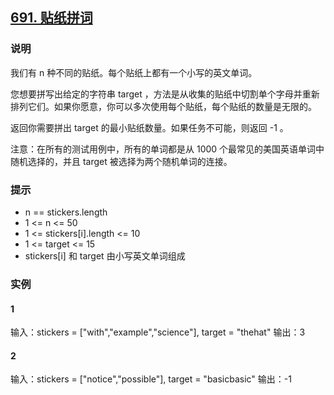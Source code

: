 ## [691. 贴纸拼词](https://leetcode.cn/problems/stickers-to-spell-word/)

### 说明
我们有 n 种不同的贴纸。每个贴纸上都有一个小写的英文单词。

您想要拼写出给定的字符串 target ，方法是从收集的贴纸中切割单个字母并重新排列它们。如果你愿意，你可以多次使用每个贴纸，每个贴纸的数量是无限的。

返回你需要拼出 target 的最小贴纸数量。如果任务不可能，则返回 -1 。

注意：在所有的测试用例中，所有的单词都是从 1000 个最常见的美国英语单词中随机选择的，并且 target 被选择为两个随机单词的连接。

### 提示
* n == stickers.length
* 1 <= n <= 50
* 1 <= stickers[i].length <= 10
* 1 <= target <= 15
* stickers[i] 和 target 由小写英文单词组成

### 实例
#### 1
输入：stickers = ["with","example","science"], target = "thehat"
输出：3

#### 2
输入：stickers = ["notice","possible"], target = "basicbasic"
输出：-1